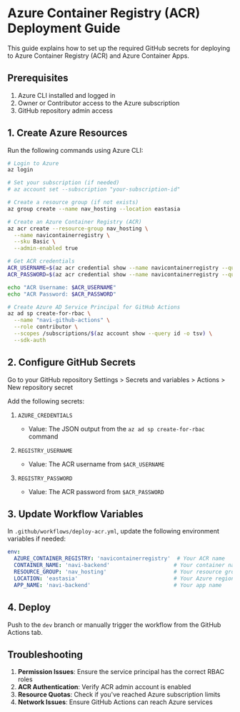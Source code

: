 # Azure Container Registry (ACR) Deployment Guide

This guide explains how to set up the required GitHub secrets for deploying to Azure Container Registry (ACR) and Azure Container Apps.

## Prerequisites

1. Azure CLI installed and logged in
2. Owner or Contributor access to the Azure subscription
3. GitHub repository admin access

## 1. Create Azure Resources

Run the following commands using Azure CLI:

```bash
# Login to Azure
az login

# Set your subscription (if needed)
# az account set --subscription "your-subscription-id"

# Create a resource group (if not exists)
az group create --name nav_hosting --location eastasia

# Create an Azure Container Registry (ACR)
az acr create --resource-group nav_hosting \
  --name navicontainerregistry \
  --sku Basic \
  --admin-enabled true

# Get ACR credentials
ACR_USERNAME=$(az acr credential show --name navicontainerregistry --query "username" -o tsv)
ACR_PASSWORD=$(az acr credential show --name navicontainerregistry --query "passwords[0].value" -o tsv)

echo "ACR Username: $ACR_USERNAME"
echo "ACR Password: $ACR_PASSWORD"

# Create Azure AD Service Principal for GitHub Actions
az ad sp create-for-rbac \
  --name "navi-github-actions" \
  --role contributor \
  --scopes /subscriptions/$(az account show --query id -o tsv) \
  --sdk-auth
```

## 2. Configure GitHub Secrets

Go to your GitHub repository Settings > Secrets and variables > Actions > New repository secret

Add the following secrets:

1. `AZURE_CREDENTIALS`
   - Value: The JSON output from the `az ad sp create-for-rbac` command

2. `REGISTRY_USERNAME`
   - Value: The ACR username from `$ACR_USERNAME`

3. `REGISTRY_PASSWORD`
   - Value: The ACR password from `$ACR_PASSWORD`

## 3. Update Workflow Variables

In `.github/workflows/deploy-acr.yml`, update the following environment variables if needed:

```yaml
env:
  AZURE_CONTAINER_REGISTRY: 'navicontainerregistry'  # Your ACR name
  CONTAINER_NAME: 'navi-backend'                    # Your container name
  RESOURCE_GROUP: 'nav_hosting'                     # Your resource group
  LOCATION: 'eastasia'                              # Your Azure region
  APP_NAME: 'navi-backend'                          # Your app name
```

## 4. Deploy

Push to the `dev` branch or manually trigger the workflow from the GitHub Actions tab.

## Troubleshooting

1. **Permission Issues**: Ensure the service principal has the correct RBAC roles
2. **ACR Authentication**: Verify ACR admin account is enabled
3. **Resource Quotas**: Check if you've reached Azure subscription limits
4. **Network Issues**: Ensure GitHub Actions can reach Azure services
